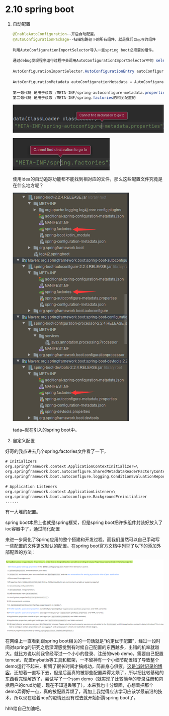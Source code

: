 # 2.10  spring boot

1. 自动配置 

   ``` java
   @EnableAutoConfiguration--开启自动配置，
   @AutoConfigurationPackage--扫描包路径下的所有组件，就是我们自己写的组件
       
   利用AutoConfigurationImportSelector导入一些spring boot必须要的组件。
       
   通过debug发现程序运行过程中会调用AutoConfigurationImportSelector中的 selectImport(annotationMetadata)方法，这个方法有如下代码：
       
   AutoConfigurationImportSelector.AutoConfigurationEntry autoConfigurationEntry = this.getAutoConfigurationEntry(autoConfigurationMetadata, annotationMetadata);
   
   AutoConfigurationMetadata autoConfigurationMetadata = AutoConfigurationMetadataLoader.loadMetadata(this.beanClassLoader);
   
   第一句代码 是用于读取 /META-INF/spring-autoconfigure-metadata.properties的相关配置的
   第二句代码 是用于读取 /META-INF/spring.factories的相关配置的
   ```

   ![p0](p0.png)

   ![p1](p1.png)

   使用idea的自动追踪功能都不能找到相对应的文件，那么这些配置文件究竟是在什么地方呢？

   ![](p2.png)

   tada~就在引入的spring boot中。

2.  自定义配置

   好奇的我点进去几个spring.factories文件看了一下，

   ``` properties
   # Initializers
   org.springframework.context.ApplicationContextInitializer=\
   org.springframework.boot.autoconfigure.SharedMetadataReaderFactoryContextInitializer,\
   org.springframework.boot.autoconfigure.logging.ConditionEvaluationReportLoggingListener
   
   # Application Listeners
   org.springframework.context.ApplicationListener=\
   org.springframework.boot.autoconfigure.BackgroundPreinitializer
   ......
   ```

   有一大堆的配置。

   spring boot本质上也就是spring框架，但是spring boot把许多组件封装好放入了ioc容器中了，通过简化配置

   来进一步简化了Spring应用的整个搭建和开发过程。而我们虽然可以自己手动写一些配置的文件更改默认的配置。在spring boot官方文档中列举了以下的添加外部配置的方法：

   

   ![](p3.png)

   在网络上一直看到跟spring boot相关的一句话就是“约定优于配置”，经过一段时间对spring的研究之后深深感觉到有时候自己配置的东西越多，出错的机率就越大。就比方说以前我曾经写过一个小小的登录、注册的web demo，需要自己配置tomcat、配置mybatis等工具和框架，一不留神有一个小细节配置错了导致整个demo运行不起来，折腾了很长时间才搞成功，简直身心俱疲。[这是当时记录的博客](https://blog.csdn.net/weixin_41006725/article/details/103429182)，还想着一直写下去，但是后面真的被那些配置弄得太烦了，所以把比较基础的东西看完理解透了，尝试写了一个ssm demo（就实现了比较简单的登录注册和包括用户的crud功能，现在不知道丢哪了）。本来我也十分顽固，心想着把那个demo弄得好一点，真的被配置弄烦了，再加上我觉得应该学习应该学最前沿的技术，所以现在趁着ncp的疫情还没有过去就开始折腾spring boot了。

hhh给自己加油吧。

